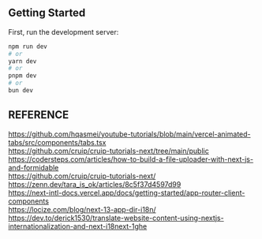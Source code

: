 
## Getting Started

First, run the development server:

```bash
npm run dev
# or
yarn dev
# or
pnpm dev
# or
bun dev
```


## REFERENCE
https://github.com/hqasmei/youtube-tutorials/blob/main/vercel-animated-tabs/src/components/tabs.tsx  
https://github.com/cruip/cruip-tutorials-next/tree/main/public  
https://codersteps.com/articles/how-to-build-a-file-uploader-with-next-js-and-formidable  
https://github.com/cruip/cruip-tutorials-next/  
https://zenn.dev/tara_is_ok/articles/8c5f37d4597d99  
https://next-intl-docs.vercel.app/docs/getting-started/app-router-client-components  
https://locize.com/blog/next-13-app-dir-i18n/  
https://dev.to/derick1530/translate-website-content-using-nextjs-internationalization-and-next-i18next-1ghe  
